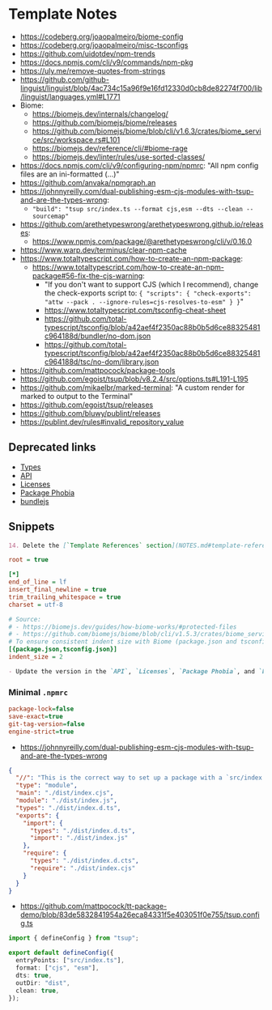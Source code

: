 # Template Notes

- https://codeberg.org/joaopalmeiro/biome-config
- https://codeberg.org/joaopalmeiro/misc-tsconfigs
- https://github.com/uidotdev/npm-trends
- https://docs.npmjs.com/cli/v9/commands/npm-pkg
- https://uly.me/remove-quotes-from-strings
- https://github.com/github-linguist/linguist/blob/4ac734c15a96f9e16fd12330d0cb8de82274f700/lib/linguist/languages.yml#L1771
- Biome:
  - https://biomejs.dev/internals/changelog/
  - https://github.com/biomejs/biome/releases
  - https://github.com/biomejs/biome/blob/cli/v1.6.3/crates/biome_service/src/workspace.rs#L101
  - https://biomejs.dev/reference/cli/#biome-rage
  - https://biomejs.dev/linter/rules/use-sorted-classes/
- https://docs.npmjs.com/cli/v9/configuring-npm/npmrc: "All npm config files are an ini-formatted (...)"
- https://github.com/anvaka/npmgraph.an
- https://johnnyreilly.com/dual-publishing-esm-cjs-modules-with-tsup-and-are-the-types-wrong:
  - `"build": "tsup src/index.ts --format cjs,esm --dts --clean --sourcemap"`
- https://github.com/arethetypeswrong/arethetypeswrong.github.io/releases:
  - https://www.npmjs.com/package/@arethetypeswrong/cli/v/0.16.0
- https://www.warp.dev/terminus/clear-npm-cache
- https://www.totaltypescript.com/how-to-create-an-npm-package:
  - https://www.totaltypescript.com/how-to-create-an-npm-package#56-fix-the-cjs-warning:
    - "If you don't want to support CJS (which I recommend), change the check-exports script to: `{ "scripts": { "check-exports": "attw --pack . --ignore-rules=cjs-resolves-to-esm" } }`"
    - https://www.totaltypescript.com/tsconfig-cheat-sheet
    - https://github.com/total-typescript/tsconfig/blob/a42aef4f2350ac88b0b5d6ce88325481c964188d/bundler/no-dom.json
    - https://github.com/total-typescript/tsconfig/blob/a42aef4f2350ac88b0b5d6ce88325481c964188d/tsc/no-dom/library.json
- https://github.com/mattpocock/package-tools
- https://github.com/egoist/tsup/blob/v8.2.4/src/options.ts#L191-L195
- https://github.com/mikaelbr/marked-terminal: "A custom render for marked to output to the Terminal"
- https://github.com/egoist/tsup/releases
- https://github.com/bluwy/publint/releases
- https://publint.dev/rules#invalid_repository_value

## Deprecated links

- [Types](https://tsdocs.dev/docs/template-ts-package/0.0.0)
- [API](https://paka.dev/npm/template-ts-package@0.0.0/api)
- [Licenses](https://licenses.dev/npm/template-ts-package/0.0.0)
- [Package Phobia](https://packagephobia.com/result?p=template-ts-package@0.0.0)
- [bundlejs](https://bundlejs.com/?bundle&q=template-ts-package%400.0.0)

## Snippets

```markdown
14. Delete the [`Template References` section](NOTES.md#template-references) from the [NOTES.md](NOTES.md) file.
```

```ini
root = true

[*]
end_of_line = lf
insert_final_newline = true
trim_trailing_whitespace = true
charset = utf-8

# Source:
# - https://biomejs.dev/guides/how-biome-works/#protected-files
# - https://github.com/biomejs/biome/blob/cli/v1.5.3/crates/biome_service/src/workspace.rs#L100
# To ensure consistent indent size with Biome (package.json and tsconfig.json are ignored by Biome):
[{package.json,tsconfig.json}]
indent_size = 2
```

```markdown
- Update the version in the `API`, `Licenses`, `Package Phobia`, and `bundlejs` links at the top.
```

### Minimal `.npmrc`

```ini
package-lock=false
save-exact=true
git-tag-version=false
engine-strict=true
```

- https://johnnyreilly.com/dual-publishing-esm-cjs-modules-with-tsup-and-are-the-types-wrong

```json
{
  "//": "This is the correct way to set up a package with a `src/index.ts` root file that supports both ESM and CJS modules.",
  "type": "module",
  "main": "./dist/index.cjs",
  "module": "./dist/index.js",
  "types": "./dist/index.d.ts",
  "exports": {
    "import": {
      "types": "./dist/index.d.ts",
      "import": "./dist/index.js"
    },
    "require": {
      "types": "./dist/index.d.cts",
      "require": "./dist/index.cjs"
    }
  }
}
```

- https://github.com/mattpocock/tt-package-demo/blob/83de5832841954a26eca84331f5e403051f0e755/tsup.config.ts

```ts
import { defineConfig } from "tsup";

export default defineConfig({
  entryPoints: ["src/index.ts"],
  format: ["cjs", "esm"],
  dts: true,
  outDir: "dist",
  clean: true,
});
```
